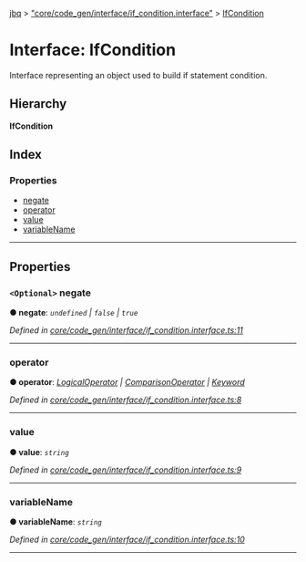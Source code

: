 [jbq](../README.md) > ["core/code_gen/interface/if_condition.interface"](../modules/_core_code_gen_interface_if_condition_interface_.md) > [IfCondition](../interfaces/_core_code_gen_interface_if_condition_interface_.ifcondition.md)

# Interface: IfCondition

Interface representing an object used to build if statement condition.

## Hierarchy

**IfCondition**

## Index

### Properties

* [negate](_core_code_gen_interface_if_condition_interface_.ifcondition.md#negate)
* [operator](_core_code_gen_interface_if_condition_interface_.ifcondition.md#operator)
* [value](_core_code_gen_interface_if_condition_interface_.ifcondition.md#value)
* [variableName](_core_code_gen_interface_if_condition_interface_.ifcondition.md#variablename)

---

## Properties

<a id="negate"></a>

### `<Optional>` negate

**● negate**: *`undefined` \| `false` \| `true`*

*Defined in [core/code_gen/interface/if_condition.interface.ts:11](https://github.com/krnik/vjs-validator/blob/6a6427a/src/core/code_gen/interface/if_condition.interface.ts#L11)*

___
<a id="operator"></a>

###  operator

**● operator**: *[LogicalOperator](../enums/_core_code_gen_token_operator_.logicaloperator.md) \| [ComparisonOperator](../enums/_core_code_gen_token_operator_.comparisonoperator.md) \| [Keyword](../enums/_core_code_gen_token_keyword_.keyword.md)*

*Defined in [core/code_gen/interface/if_condition.interface.ts:8](https://github.com/krnik/vjs-validator/blob/6a6427a/src/core/code_gen/interface/if_condition.interface.ts#L8)*

___
<a id="value"></a>

###  value

**● value**: *`string`*

*Defined in [core/code_gen/interface/if_condition.interface.ts:9](https://github.com/krnik/vjs-validator/blob/6a6427a/src/core/code_gen/interface/if_condition.interface.ts#L9)*

___
<a id="variablename"></a>

###  variableName

**● variableName**: *`string`*

*Defined in [core/code_gen/interface/if_condition.interface.ts:10](https://github.com/krnik/vjs-validator/blob/6a6427a/src/core/code_gen/interface/if_condition.interface.ts#L10)*

___

